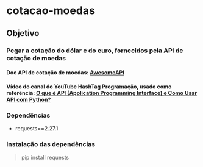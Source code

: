 # cotacao-moedas

## Objetivo

### Pegar a cotação do dólar e do euro, fornecidos pela API de cotação de moedas

#### Doc API de cotação de moedas: [AwesomeAPI](https://docs.awesomeapi.com.br/api-de-moedas)

#### Vídeo do canal do YouTube HashTag Programação, usado como referência: [O que é API (Application Programming Interface) e Como Usar API com Python?](https://www.youtube.com/watch?v=eel1OVIdfUw)


### Dependências

- requests==2.27.1

### Instalação das dependências

> pip install requests
